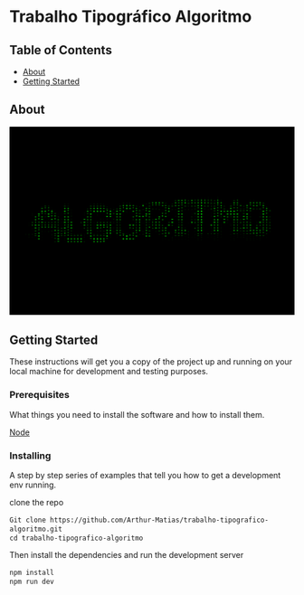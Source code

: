 # Trabalho Tipográfico Algoritmo

## Table of Contents

- [About](#about)
- [Getting Started](#getting_started)

## About <a name = "about"></a>

<img src="https://github.com/Arthur-Matias/trabalho-tipografico-algoritmo/blob/main/algoritmo.gif?raw=true">

## Getting Started <a name = "getting_started"></a>

These instructions will get you a copy of the project up and running on your local machine for development and testing purposes.

### Prerequisites

What things you need to install the software and how to install them.

[Node](https://nodejs.org/en)

### Installing

A step by step series of examples that tell you how to get a development env running.

clone the repo

```
Git clone https://github.com/Arthur-Matias/trabalho-tipografico-algoritmo.git
cd trabalho-tipografico-algoritmo
```

Then install the dependencies and run the development server

```
npm install
npm run dev
```